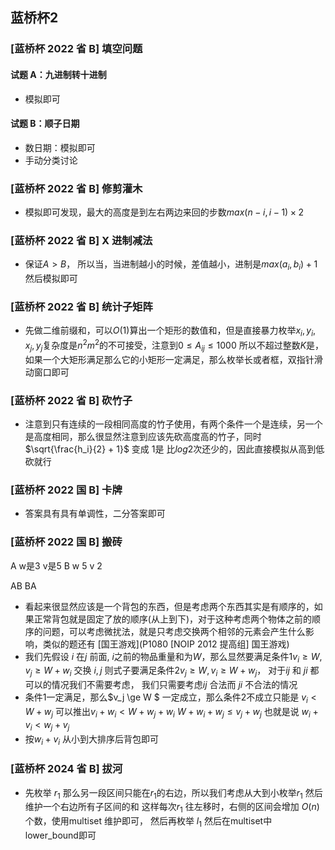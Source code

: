 ## 蓝桥杯2

### [蓝桥杯 2022 省 B] 填空问题

#### 试题 A：九进制转十进制

- 模拟即可

#### 试题 B：顺子日期

- 数日期：模拟即可
- 手动分类讨论

###  [蓝桥杯 2022 省 B] 修剪灌木

- 模拟即可发现，最大的高度是到左右两边来回的步数$max(n−i,i−1)×2$

### [蓝桥杯 2022 省 B] X 进制减法

- 保证$A>B$， 所以当，当进制越小的时候，差值越小，进制是$max(a_i,b_i)+1$ 然后模拟即可

### [蓝桥杯 2022 省 B] 统计子矩阵

- 先做二维前缀和，可以$O(1)$算出一个矩形的数值和，但是直接暴力枚举$x_i, y_i, x_j,y_j$复杂度是$n^2m^2$的不可接受，注意到$0≤A_{ij}≤1000$ 所以不超过整数$K$是，如果一个大矩形满足那么它的小矩形一定满足，那么枚举长或者框，双指针滑动窗口即可

### [蓝桥杯 2022 省 B] 砍竹子

- 注意到只有连续的一段相同高度的竹子使用，有两个条件一个是连续，另一个是高度相同，那么很显然注意到应该先砍高度高的竹子，同时$\sqrt{\frac{h_i}{2} + 1}$ 变成 $1$是 比$log2$次还少的，因此直接模拟从高到低砍就行

### [蓝桥杯 2022 国 B] 卡牌

- 答案具有具有单调性，二分答案即可

### [蓝桥杯 2022 国 B] 搬砖

A w是3 v是5 B w 5 v 2

AB BA

- 看起来很显然应该是一个背包的东西，但是考虑两个东西其实是有顺序的，如果正常背包就是固定了放的顺序(从上到下)，对于这种考虑两个物体之前的顺序的问题，可以考虑微扰法，就是只考虑交换两个相邻的元素会产生什么影响，类似的题还有 [国王游戏](P1080 [NOIP 2012 提高组] 国王游戏) 
- 我们先假设 $i$ 在$j$ 前面, $i$之前的物品重量和为$W$，那么显然要满足条件1$v_i \ge W, v_j \ge W + w_i$  交换 $i,j$ 则式子要满足条件2$v_j \ge W, v_i \ge W + w_j$， 对于$ij$ 和 $ji$ 都可以的情况我们不需要考虑， 我们只需要考虑$ij$ 合法而 $ji$ 不合法的情况
- 条件1一定满足，那么$v_j \ge W $ 一定成立，那么条件2不成立只能是 $v_i < W + w_j$ 可以推出$v_i + w_i < W + w_j + w_i$ $W + w_i + w_j \le v_j + w_j$ 也就是说 $w_i + v_i < w_j + v_j$
- 按$w_i + v_i$ 从小到大排序后背包即可

### [蓝桥杯 2024 省 B] 拔河

- 先枚举 $r_1$ 那么另一段区间只能在$r_1$的右边，所以我们考虑从大到小枚举$r_1$ 然后维护一个右边所有子区间的和 这样每次$r_1$ 往左移时，右侧的区间会增加 $O(n)$ 个数，使用multiset 维护即可， 然后再枚举 $l_1$ 然后在multiset中 lower_bound即可

